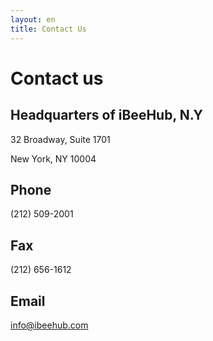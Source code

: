 ```yaml
---
layout: en
title: Contact Us
---
```

# Contact us

## Headquarters of iBeeHub, N.Y
32 Broadway, Suite 1701

New York, NY 10004



## Phone
(212) 509-2001

## Fax
(212) 656-1612

## Email
info@ibeehub.com
